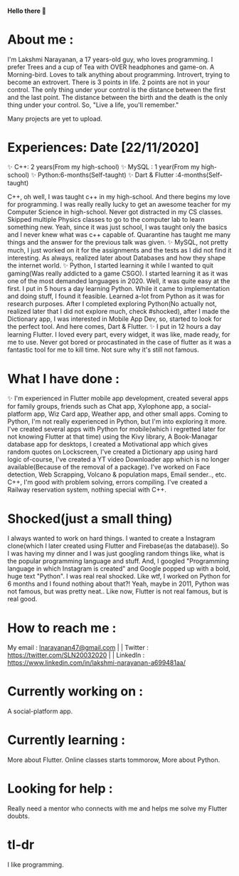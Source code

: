 #### Hello there 👋

 # About me : 
  I'm Lakshmi Narayanan, a 17 years-old guy, who loves programming. 
  I prefer Trees and a cup of Tea with OVER headphones and game-on.
   A Morning-bird.
   Loves to talk anything about programming.
 Introvert, trying to become an extrovert.
  There is 3 points in life. 2 points are not in your control. The only thing under your control is the distance between the first and the last point.
 The distance between the birth and the death is the only thing under your control. 
  So,
 "Live a life, you'll remember."
 
 Many projects are yet to upload.
        
 # Experiences:     Date [22/11/2020]
  ✨ C++: 2 years(From my high-school)
  ✨ MySQL : 1 year(From my high-school)
  ✨ Python:6-months(Self-taught)
  ✨ Dart & Flutter :4-months(Self-taught)
   
   C++, oh well, I was taught c++ in my high-school. And there begins my love for programming. I was really really lucky to get an awesome teacher for my Computer Science in high-school. Never got distracted in my CS classes. Skipped multiple Physics classes to go to the computer lab to learn something new. Yeah, since it was just school, I was taught only the basics and I never knew what was c++ capable of. Quarantine has taught me many things and the answer for the previous talk was given. 
  ✨ MySQL, not pretty much, I just worked on it for the assignments and the tests as I did not find it interesting. As always, realized later about Databases and how they shape the internet world. 
  ✨ Python, I started learning it while I wanted to quit gaming(Was really addicted to a game CSGO). I started learning it as it was one of the most demanded languages in 2020. Well, it was quite easy at the first. I put in 5 hours a day learning Python. While it came to implementation and doing stuff, I found it feasible. Learned a-lot from Python as it was for research purposes. After I completed exploring Python(No actually not, realized later that I did not explore much, check #shocked), after I made the Dictionary app, I was interested in Mobile App Dev, so, started to look for the perfect tool. And here comes, Dart & Flutter.
  ✨ I put in 12 hours a day learning Flutter. I loved every part, every widget, it was like, made ready, for me to use. Never got bored or procastinated in the case of flutter as it was a fantastic tool for me to kill time. Not sure why it's still not famous.
   
        
        
 # What I have done :        
✨ I'm experienced in Flutter mobile app development, created several apps for family groups, friends such as Chat app, Xylophone app, a social-platform app, Wiz Card app, Weather app, and other small apps. Coming to Python, I'm not really experienced in Python, but I'm into exploring it more. I've created several apps with Python for mobile(which i regretted later for not knowing Flutter at that time) using the Kivy library, A Book-Managar database app for desktops,  I created a Motivational app which gives random quotes on Lockscreen, I've created a Dictionary app using hard logic of-course, I've created a YT video Downloader app which is no longer available(Because of the removal of a package). I've worked on Face detection,  Web Scrapping, Volcano & population maps, Email sender.., etc. C++, I'm good with problem solving, errors compiling. I've created a Railway reservation system, nothing special with C++.
      

# Shocked(just a small thing)
  I always wanted to work on hard things. I wanted to create a Instagram clone(which I later created using Flutter and Firebase(as the database)). So I was having my dinner and I was just googling random things like, what is the popular programming language and stuff. And, I googled "Programming language in which Instagram is created" and Google popped up with a bold, huge text "Python". I was real real shocked. Like wtf, I worked on Python for 6 months and I found nothing about that?!
  Yeah, maybe in 2011, Python was not famous, but was pretty neat.. Like now, Flutter is not real famous, but is real good.
  
# How to reach me : 
  My email : lnarayanan47@gmail.com | |
  Twitter  :  https://twitter.com/SLN20032020 | |
  LinkedIn : https://www.linkedin.com/in/lakshmi-narayanan-a699481aa/
# Currently working on :
A social-platform app.

# Currently learning :
More about Flutter.
Online classes starts tommorow,
More about Python.

# Looking for help :
Really need a mentor who connects with me and helps me solve my Flutter doubts.
 # tl-dr
 I like programming.
<!--
**LakshmiNarayanan2003/LakshmiNarayanan2003** is a ✨ _special_ ✨ repository because its `README.md` (this file) appears on your GitHub profile.

Here are some ideas to get you started:

- 🔭 I’m currently working on ...
- 🌱 I’m currently learning ...
- 👯 I’m looking to collaborate on ...
- 🤔 I’m looking for help with ...
- 💬 Ask me about ...
- 📫 How to reach me: ...
- 😄 Pronouns: ...
- ⚡ Fun fact: ...
-->
